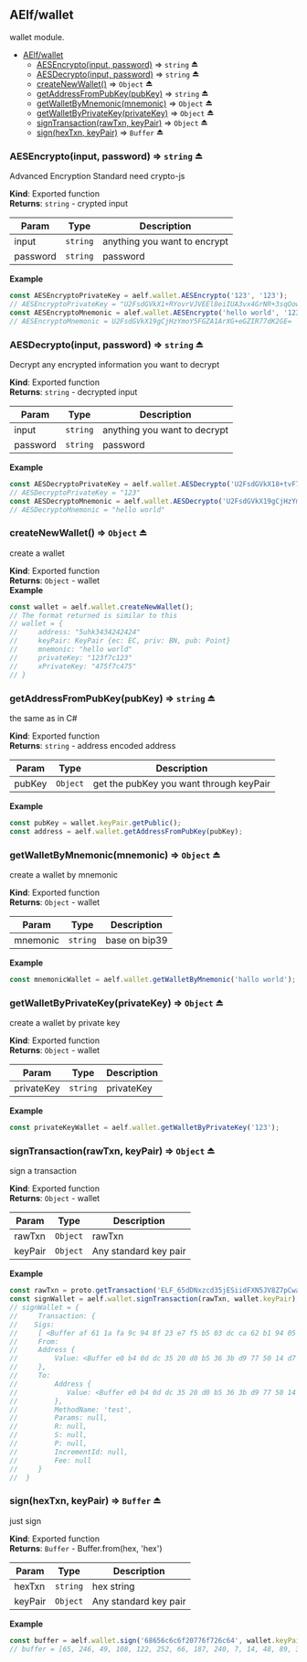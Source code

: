 <a name="module_AElf/wallet"></a>

## AElf/wallet
wallet module.


* [AElf/wallet](#module_AElf/wallet)
    * [AESEncrypto(input, password)](#exp_module_AElf/wallet--AESEncrypto) ⇒ <code>string</code> ⏏
    * [AESDecrypto(input, password)](#exp_module_AElf/wallet--AESDecrypto) ⇒ <code>string</code> ⏏
    * [createNewWallet()](#exp_module_AElf/wallet--createNewWallet) ⇒ <code>Object</code> ⏏
    * [getAddressFromPubKey(pubKey)](#exp_module_AElf/wallet--getAddressFromPubKey) ⇒ <code>string</code> ⏏
    * [getWalletByMnemonic(mnemonic)](#exp_module_AElf/wallet--getWalletByMnemonic) ⇒ <code>Object</code> ⏏
    * [getWalletByPrivateKey(privateKey)](#exp_module_AElf/wallet--getWalletByPrivateKey) ⇒ <code>Object</code> ⏏
    * [signTransaction(rawTxn, keyPair)](#exp_module_AElf/wallet--signTransaction) ⇒ <code>Object</code> ⏏
    * [sign(hexTxn, keyPair)](#exp_module_AElf/wallet--sign) ⇒ <code>Buffer</code> ⏏

<a name="exp_module_AElf/wallet--AESEncrypto"></a>

### AESEncrypto(input, password) ⇒ <code>string</code> ⏏
Advanced Encryption Standard need crypto-js

**Kind**: Exported function  
**Returns**: <code>string</code> - crypted input  

| Param | Type | Description |
| --- | --- | --- |
| input | <code>string</code> | anything you want to encrypt |
| password | <code>string</code> | password |

**Example**  
```js
const AESEncryptoPrivateKey = aelf.wallet.AESEncrypto('123', '123');
// AESEncryptoPrivateKey = "U2FsdGVkX1+RYovrVJVEEl8eiIUA3vx4GrNR+3sqOow="
const AESEncryptoMnemonic = alef.wallet.AESEncrypto('hello world', '123');
// AESEncryptoMnemonic = U2FsdGVkX19gCjHzYmoY5FGZA1ArXG+eGZIR77dK2GE=
```
<a name="exp_module_AElf/wallet--AESDecrypto"></a>

### AESDecrypto(input, password) ⇒ <code>string</code> ⏏
Decrypt any encrypted information you want to decrypt

**Kind**: Exported function  
**Returns**: <code>string</code> - decrypted input  

| Param | Type | Description |
| --- | --- | --- |
| input | <code>string</code> | anything you want to decrypt |
| password | <code>string</code> | password |

**Example**  
```js
const AESDecryptoPrivateKey = aelf.wallet.AESDecrypto('U2FsdGVkX18+tvF7t4rhGOi5cbUvdTH2U5a6Tbu4Ojg=', '123');
// AESDecryptoPrivateKey = "123"
const AESDecryptoMnemonic = aelf.wallet.AESDecrypto('U2FsdGVkX19gCjHzYmoY5FGZA1ArXG+eGZIR77dK2GE=', '123');
// AESDecryptoMnemonic = "hello world"
```
<a name="exp_module_AElf/wallet--createNewWallet"></a>

### createNewWallet() ⇒ <code>Object</code> ⏏
create a wallet

**Kind**: Exported function  
**Returns**: <code>Object</code> - wallet  
**Example**  
```js
const wallet = aelf.wallet.createNewWallet();
// The format returned is similar to this
// wallet = {
//     address: "5uhk3434242424"
//     keyPair: KeyPair {ec: EC, priv: BN, pub: Point}
//     mnemonic: "hello world"
//     privateKey: "123f7c123"
//     xPrivateKey: "475f7c475"
// }
```
<a name="exp_module_AElf/wallet--getAddressFromPubKey"></a>

### getAddressFromPubKey(pubKey) ⇒ <code>string</code> ⏏
the same as in C#

**Kind**: Exported function  
**Returns**: <code>string</code> - address encoded address  

| Param | Type | Description |
| --- | --- | --- |
| pubKey | <code>Object</code> | get the pubKey you want through keyPair |

**Example**  
```js
const pubKey = wallet.keyPair.getPublic();
const address = aelf.wallet.getAddressFromPubKey(pubKey);
```
<a name="exp_module_AElf/wallet--getWalletByMnemonic"></a>

### getWalletByMnemonic(mnemonic) ⇒ <code>Object</code> ⏏
create a wallet by mnemonic

**Kind**: Exported function  
**Returns**: <code>Object</code> - wallet  

| Param | Type | Description |
| --- | --- | --- |
| mnemonic | <code>string</code> | base on bip39 |

**Example**  
```js
const mnemonicWallet = aelf.wallet.getWalletByMnemonic('hallo world');
```
<a name="exp_module_AElf/wallet--getWalletByPrivateKey"></a>

### getWalletByPrivateKey(privateKey) ⇒ <code>Object</code> ⏏
create a wallet by private key

**Kind**: Exported function  
**Returns**: <code>Object</code> - wallet  

| Param | Type | Description |
| --- | --- | --- |
| privateKey | <code>string</code> | privateKey |

**Example**  
```js
const privateKeyWallet = aelf.wallet.getWalletByPrivateKey('123');
```
<a name="exp_module_AElf/wallet--signTransaction"></a>

### signTransaction(rawTxn, keyPair) ⇒ <code>Object</code> ⏏
sign a transaction

**Kind**: Exported function  
**Returns**: <code>Object</code> - wallet  

| Param | Type | Description |
| --- | --- | --- |
| rawTxn | <code>Object</code> | rawTxn |
| keyPair | <code>Object</code> | Any standard key pair |

**Example**  
```js
const rawTxn = proto.getTransaction('ELF_65dDNxzcd35jESiidFXN5JV8Z7pCwaFnepuYQToNefSgqk9', 'ELF_65dDNxzcd35jESiidFXN5JV8Z7pCwaFnepuYQToNefSgqk9', 'test', []);
const signWallet = aelf.wallet.signTransaction(rawTxn, wallet.keyPair);
// signWallet = {
//     Transaction: {
//    Sigs:
//     [ <Buffer af 61 1a fa 9c 94 8f 23 e7 f5 b5 03 dc ca 62 b1 94 05 e9 cc 28 ed 9b 6c af 1f 4f 1b 78 14 5e 52 72 35 81 ba b1 51 35 4c 63 c5 38 0a 1f b9 b9 ab d8 22 ... > ],
//     From:
//     Address {
//         Value: <Buffer e0 b4 0d dc 35 20 d0 b5 36 3b d9 77 50 14 d7 7e 4b 8f e8 32 94 6d 0e 38 25 73 1d 89 12 7b>
//     },
//     To:
//         Address {
//            Value: <Buffer e0 b4 0d dc 35 20 d0 b5 36 3b d9 77 50 14 d7 7e 4b 8f e8 32 94 6d 0e 38 25 73 1d 89 12 7b> 
//         },
//         MethodName: 'test',
//         Params: null,
//         R: null,
//         S: null,
//         P: null,
//         IncrementId: null,
//         Fee: null
//     }
//  }
```
<a name="exp_module_AElf/wallet--sign"></a>

### sign(hexTxn, keyPair) ⇒ <code>Buffer</code> ⏏
just sign

**Kind**: Exported function  
**Returns**: <code>Buffer</code> - Buffer.from(hex, 'hex')  

| Param | Type | Description |
| --- | --- | --- |
| hexTxn | <code>string</code> | hex string |
| keyPair | <code>Object</code> | Any standard key pair |

**Example**  
```js
const buffer = aelf.wallet.sign('68656c6c6f20776f726c64', wallet.keyPair);
// buffer = [65, 246, 49, 108, 122, 252, 66, 187, 240, 7, 14, 48, 89, 38, 103, 42, 58, 0, 46, 182, 180, 194, 200, 208, 141, 15, 95, 67, 234, 248, 31, 199, 73, 151, 2, 133, 233, 84, 180, 216, 116, 9, 153, 208, 254, 175, 96, 123, 76, 184, 224, 87, 69, 220, 172, 170, 239, 232, 188, 123, 168, 163, 244, 151, 1]
```